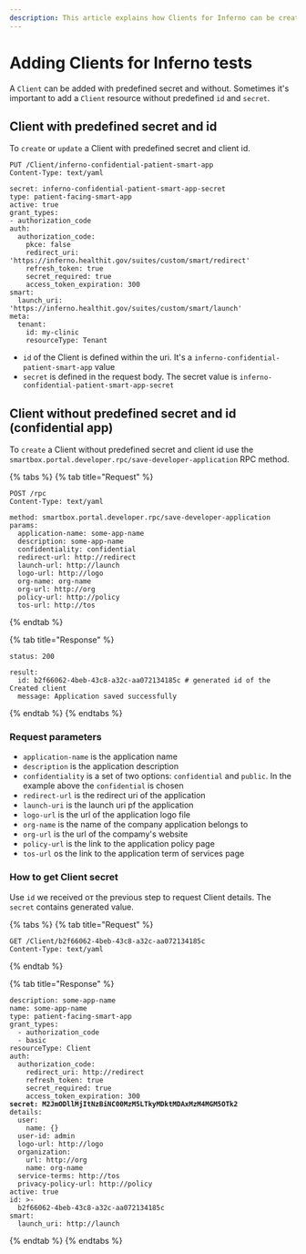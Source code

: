 ```yaml
---
description: This article explains how Clients for Inferno can be created
---
```


# Adding Clients for Inferno tests

A `Client` can be added with predefined secret and without. Sometimes it's important to add a `Client` resource without predefined `id` and `secret`.

## Client with predefined secret and id

To `create` or `update` a Client with predefined secret and client id.

```http
PUT /Client/inferno-confidential-patient-smart-app
Content-Type: text/yaml

secret: inferno-confidential-patient-smart-app-secret
type: patient-facing-smart-app
active: true
grant_types:
- authorization_code
auth:
  authorization_code:
    pkce: false
    redirect_uri: 'https://inferno.healthit.gov/suites/custom/smart/redirect'
    refresh_token: true
    secret_required: true
    access_token_expiration: 300
smart:
  launch_uri: 'https://inferno.healthit.gov/suites/custom/smart/launch'
meta:
  tenant:
    id: my-clinic
    resourceType: Tenant
```

* `id` of the Client is defined within the uri. It's a `inferno-confidential-patient-smart-app` value
* `secret` is defined in the request body. The secret value is `inferno-confidential-patient-smart-app-secret`

## Client without predefined secret and id (confidential app)

To `create` a Client without predefined secret and client id use the `smartbox.portal.developer.rpc/save-developer-application` RPC method.

{% tabs %}
{% tab title="Request" %}
```http
POST /rpc
Content-Type: text/yaml

method: smartbox.portal.developer.rpc/save-developer-application
params:
  application-name: some-app-name
  description: some-app-name
  confidentiality: confidential
  redirect-url: http://redirect
  launch-url: http://launch
  logo-url: http://logo
  org-name: org-name
  org-url: http://org
  policy-url: http://policy
  tos-url: http://tos
```
{% endtab %}

{% tab title="Response" %}
```http
status: 200

result:
  id: b2f66062-4beb-43c8-a32c-aa072134185c # generated id of the Created client
  message: Application saved successfully
```
{% endtab %}
{% endtabs %}

### Request parameters

* `application-name` is the application name
* `description` is the application description
* `confidentiality` is a set of two options: `confidential` and `public`. In the example above the `confidential` is chosen
* `redirect-url` is the redirect uri of the application
* `launch-uri` is the launch uri pf the application
* `logo-url` is the url of the application logo file
* `org-name` is the name of the company application belongs to
* `org-url` is the url of the compamy's website
* `policy-url` is the link to the application policy page
* `tos-url` os the link to the application term of services page

### How to get Client secret

Use `id` we received oт the previous step to request Client details. The `secret` contains generated value.

{% tabs %}
{% tab title="Request" %}
```http
GET /Client/b2f66062-4beb-43c8-a32c-aa072134185c
Content-Type: text/yaml
```
{% endtab %}

{% tab title="Response" %}
<pre class="language-yaml"><code class="lang-yaml">description: some-app-name
name: some-app-name
type: patient-facing-smart-app
grant_types:
  - authorization_code
  - basic
resourceType: Client
auth:
  authorization_code:
    redirect_uri: http://redirect
    refresh_token: true
    secret_required: true
    access_token_expiration: 300
<strong>secret: M2JmODllMjItNzBiNC00MzM5LTkyMDktMDAxMzM4MGM5OTk2
</strong>details:
  user:
    name: {}
  user-id: admin
  logo-url: http://logo
  organization:
    url: http://org
    name: org-name
  service-terms: http://tos
  privacy-policy-url: http://policy
active: true
id: >-
  b2f66062-4beb-43c8-a32c-aa072134185c
smart:
  launch_uri: http://launch</code></pre>
{% endtab %}
{% endtabs %}

